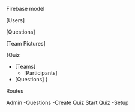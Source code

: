 Firebase model

[Users]

[Questions]

[Team Pictures]

{Quiz
- [Teams]
  - [Participants]
- [Questions]
}

Routes

Admin
  -Questions
  -Create Quiz
Start Quiz
  -Setup